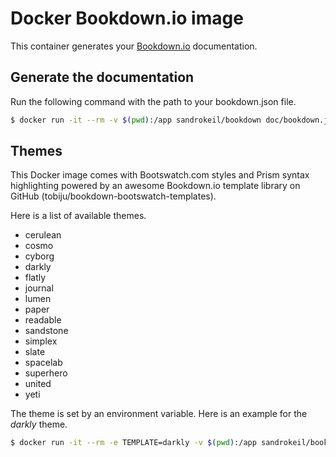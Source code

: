 # Docker Bookdown.io image
This container generates your [Bookdown.io](http://bookdown.io/) documentation.

## Generate the documentation
Run the following command with the path to your bookdown.json file.

```bash
$ docker run -it --rm -v $(pwd):/app sandrokeil/bookdown doc/bookdown.json
```

## Themes
This Docker image comes with Bootswatch.com styles and Prism syntax highlighting powered by an awesome 
Bookdown.io template library on GitHub (tobiju/bookdown-bootswatch-templates).

Here is a list of available themes. 

* cerulean
* cosmo
* cyborg
* darkly
* flatly
* journal
* lumen
* paper
* readable
* sandstone
* simplex
* slate
* spacelab
* superhero
* united
* yeti

The theme is set by an environment variable. Here is an example for the *darkly* theme.

```bash
$ docker run -it --rm -e TEMPLATE=darkly -v $(pwd):/app sandrokeil/bookdown doc/bookdown.json
```
